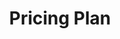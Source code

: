 ---
title: Pricing Plan
layout: pricing
draft: false

plans:
- title: 
  subtitle: 
  price: 
  type: 
  features:
   button:
    label: 
    link: 

- title: 
  subtitle: 
  price: 
  type:
  recommended: 
  features:
   
  button:
    label: 
    link: 

- title: 
  subtitle:
  price: 
  type: 
  features:
    
  button:
    label: 
    link: 

call_to_action:
  title: Need help to understand our pricing plan?
  content: We offer flexible pricing tiers for our SaaS application based on factors such as the number of users, features, and customizations you require. Our goal is to provide you with a fair and competitive price while delivering the features and benefits you need. Our customer support team is available to assist you, and we believe that our application can help you achieve your goals.
  image: '/images/cta.svg'
  button:
    enable: true
    label: "Contact Us"
    link: "https://wa.me/912657968656?text=Help to understand our pricing plan."
    
---